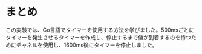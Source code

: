 # まとめ

この実験では、Go言語でタイマーを使用する方法を学びました。500msごとにタイマーを発生させるタイマーを作成し、停止するまで値が到着するのを待つためにチャネルを使用し、1600ms後にタイマーを停止しました。

